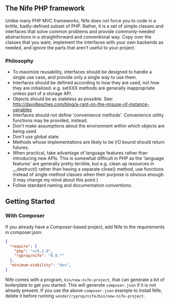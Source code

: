 ## The Nife PHP framework

Unlike many PHP MVC frameworks, Nife does not force you to code in a
brittle, badly-defined subset of PHP.  Rather, it is a set of simple
classes and interfaces that solve common problems and provide
commonly-needed abstractions in a straightforward and conventional
way.  Copy over the classes that you want, implement the interfaces
with your own backends as needed, and ignore the parts that aren't
useful to your project.

### Philosophy

- To maximize reusability, interfaces should be designed to handle a
  single use case, and provide only a single way to use them.
- Interfaces should be defined according to how they are used,
  not how they are initialized.  e.g. setXXX methods are generally
  inappropriate unless part of a storage API.
- Objects should be as stateless as possible.
  See: http://davidlesches.com/blog/a-rant-on-the-misuse-of-instance-variables
- Interfaces should not define 'convenience methods'.
  Convenience utility functions may be provided, instead.
- Don't make assumptions about the environment within which objects
  are being used.
- Don't use global state.
- Methods whose implementations are likely to be I/O bound should
  return futures.
- When practical, take advantage of language features rather than
  introducing new APIs.  This is somewhat difficult in PHP as the
  'language features' are generally pretty terrible, but e.g. clean up
  resources in __destruct() rather than having a separate close()
  method, use functions instead of single-method classes when
  their purpose is obvious enough.
  (I may change my mind about this point.)
- Follow standard naming and documentation conventions.

## Getting Started

### With Composer

If you already have a Composer-based project, add Nife to the requirements in composer.json:

```json
{
  "require": {
    "php": ">=5.2.0",
    "ryprop/nife": "0.0.*"
  },
  "minimum-stability": "dev",
}
````

Nife comes with a program, ```bin/new-nife-project```,
that can generate a bit of boilerplate to get you started.
This will generate ```composer.json``` if it is not already present.
If you use the above ```composer.json``` example to install Nife,
delete it before running ```vendor/ryprop/nife/bin/new-nife-project```.
